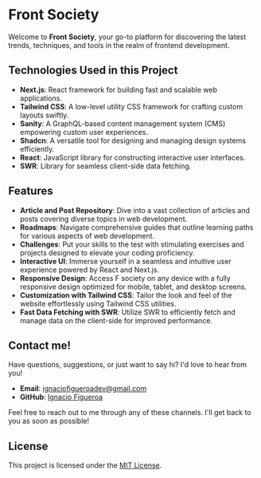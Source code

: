 # Front Society

Welcome to **Front Society**, your go-to platform for discovering the latest trends, techniques, and tools in the realm of frontend development.

## Technologies Used in this Project

- **Next.js**: React framework for building fast and scalable web applications.
- **Tailwind CSS**: A low-level utility CSS framework for crafting custom layouts swiftly.
- **Sanity**: A GraphQL-based content management system (CMS) empowering custom user experiences.
- **Shadcn**: A versatile tool for designing and managing design systems efficiently.
- **React**: JavaScript library for constructing interactive user interfaces.
- **SWR**: Library for seamless client-side data fetching.

## Features

- **Article and Post Repository**: Dive into a vast collection of articles and posts covering diverse topics in web development.
- **Roadmaps**: Navigate comprehensive guides that outline learning paths for various aspects of web development.
- **Challenges**: Put your skills to the test with stimulating exercises and projects designed to elevate your coding proficiency.
- **Interactive UI**: Immerse yourself in a seamless and intuitive user experience powered by React and Next.js.
- **Responsive Design**: Access F society on any device with a fully responsive design optimized for mobile, tablet, and desktop screens.
- **Customization with Tailwind CSS**: Tailor the look and feel of the website effortlessly using Tailwind CSS utilities.
- **Fast Data Fetching with SWR**: Utilize SWR to efficiently fetch and manage data on the client-side for improved performance.

## Contact me!

Have questions, suggestions, or just want to say hi? I'd love to hear from you!

- **Email**: [ignaciofigueroadev@gmail.com](mailto:ignaciofigueroadev@gmail.com)
- **GitHub**: [Ignacio Figueroa](https://github.com/figueroaignacio/)

Feel free to reach out to me through any of these channels. I'll get back to you as soon as possible!

## License

This project is licensed under the [MIT License](LICENSE).
